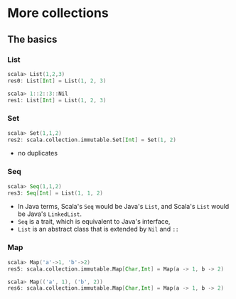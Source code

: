# More collections

## The basics

### List
```scala
scala> List(1,2,3)
res0: List[Int] = List(1, 2, 3)

scala> 1::2::3::Nil
res1: List[Int] = List(1, 2, 3)
```

### Set
```scala
scala> Set(1,1,2)
res2: scala.collection.immutable.Set[Int] = Set(1, 2)
```
- no duplicates

### Seq
```scala
scala> Seq(1,1,2)
res3: Seq[Int] = List(1, 1, 2)
```
- In Java terms, Scala's ```Seq``` would be Java's ```List```, and Scala's ```List``` would be Java's ```LinkedList```.
- ```Seq``` is a trait, which is equivalent to Java's interface,
- ```List``` is an abstract class that is extended by ```Nil``` and ```::```

### Map
```scala
scala> Map('a'->1, 'b'->2)
res5: scala.collection.immutable.Map[Char,Int] = Map(a -> 1, b -> 2)

scala> Map(('a', 1), ('b', 2))
res6: scala.collection.immutable.Map[Char,Int] = Map(a -> 1, b -> 2)
```
